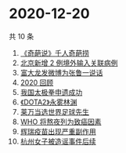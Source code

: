 # 2020-12-20

共 10 条

<!-- BEGIN ZHIHUSEARCH -->
<!-- 最后更新时间 Sun Dec 20 2020 02:11:36 GMT+0800 (CST) -->
1. [《奇葩说》千人奇葩捞](https://www.zhihu.com/search?q=奇葩说)
1. [北京新增 2 例境外输入关联病例](https://www.zhihu.com/search?q=北京疫情)
1. [富大龙发微博为张鲁一说话](https://www.zhihu.com/search?q=张鲁一)
1. [2020 回顾](https://www.zhihu.com/search?q=2020事件)
1. [我国太极拳申遗成功](https://www.zhihu.com/search?q=太极拳)
1. [《DOTA2》永雾林渊](https://www.zhihu.com/search?q=dota2)
1. [莱万当选世界足球先生](https://www.zhihu.com/search?q=莱万)
1. [WHO 将熬夜列为致癌因素](https://www.zhihu.com/search?q=熬夜致癌)
1. [辉瑞疫苗出现严重副作用](https://www.zhihu.com/search?q=辉瑞疫苗不良反应)
1. [杭州女子被造谣事件后续](https://www.zhihu.com/search?q=女子被冤枉出轨)
<!-- END ZHIHUSEARCH -->
